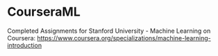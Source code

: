 # CourseraML
Completed Assignments for Stanford University - Machine Learning on Coursera:
https://www.coursera.org/specializations/machine-learning-introduction
